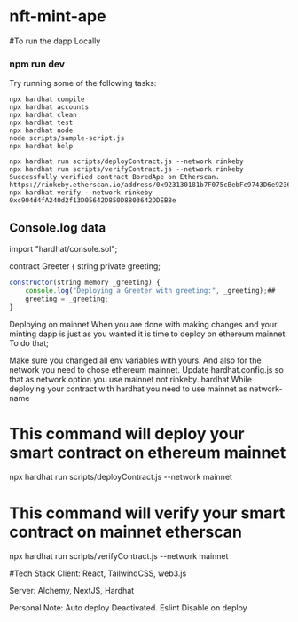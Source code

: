 # nft-mint-ape

 

#To run the dapp Locally

### npm run dev

Try running some of the following tasks:

```shell
npx hardhat compile
npx hardhat accounts
npx hardhat clean
npx hardhat test
npx hardhat node
node scripts/sample-script.js
npx hardhat help

npx hardhat run scripts/deployContract.js --network rinkeby
npx hardhat run scripts/verifyContract.js --network rinkeby
Successfully verified contract BoredApe on Etherscan.
https://rinkeby.etherscan.io/address/0x923130181b7F075cBebFc9743D6e923646FD9148#code
npx hardhat verify --network rinkeby 0xc904d4fA240d2f13D05642D850D8803642DDEB8e
```

## Console.log data
import "hardhat/console.sol";

contract Greeter {
    string private greeting;

```js
constructor(string memory _greeting) {
    console.log("Deploying a Greeter with greeting:", _greeting);##
    greeting = _greeting;
}
```

Deploying on mainnet
When you are done with making changes and your minting dapp is just as you wanted it is time to deploy on ethereum mainnet. To do that;

Make sure you changed all env variables with yours. And also for the network you need to chose ethereum mainnet.
Update hardhat.config.js so that as network option you use mainnet not rinkeby. hardhat
While deploying your contract with hardhat you need to use mainnet as network-name
  # This command will deploy your smart contract on ethereum mainnet
  npx hardhat run scripts/deployContract.js --network mainnet

  # This command will verify your smart contract on mainnet etherscan
  npx hardhat run scripts/verifyContract.js --network mainnet


#Tech Stack
Client: React, TailwindCSS, web3.js

Server: Alchemy, NextJS, Hardhat

Personal Note: Auto deploy Deactivated. Eslint Disable on deploy
